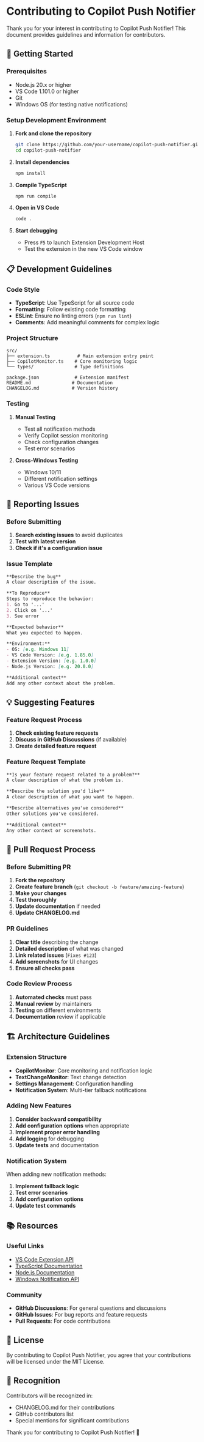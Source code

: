 # Contributing to Copilot Push Notifier

Thank you for your interest in contributing to Copilot Push Notifier! This document provides guidelines and information for contributors.

## 🚀 Getting Started

### Prerequisites

- Node.js 20.x or higher
- VS Code 1.101.0 or higher
- Git
- Windows OS (for testing native notifications)

### Setup Development Environment

1. **Fork and clone the repository**
   ```bash
   git clone https://github.com/your-username/copilot-push-notifier.git
   cd copilot-push-notifier
   ```

2. **Install dependencies**
   ```bash
   npm install
   ```

3. **Compile TypeScript**
   ```bash
   npm run compile
   ```

4. **Open in VS Code**
   ```bash
   code .
   ```

5. **Start debugging**
   - Press `F5` to launch Extension Development Host
   - Test the extension in the new VS Code window

## 📋 Development Guidelines

### Code Style

- **TypeScript**: Use TypeScript for all source code
- **Formatting**: Follow existing code formatting
- **ESLint**: Ensure no linting errors (`npm run lint`)
- **Comments**: Add meaningful comments for complex logic

### Project Structure

```
src/
├── extension.ts          # Main extension entry point
├── CopilotMonitor.ts    # Core monitoring logic
└── types/               # Type definitions

package.json             # Extension manifest
README.md               # Documentation
CHANGELOG.md            # Version history
```

### Testing

1. **Manual Testing**
   - Test all notification methods
   - Verify Copilot session monitoring
   - Check configuration changes
   - Test error scenarios

2. **Cross-Windows Testing**
   - Windows 10/11
   - Different notification settings
   - Various VS Code versions

## 🐛 Reporting Issues

### Before Submitting

1. **Search existing issues** to avoid duplicates
2. **Test with latest version**
3. **Check if it's a configuration issue**

### Issue Template

```markdown
**Describe the bug**
A clear description of the issue.

**To Reproduce**
Steps to reproduce the behavior:
1. Go to '...'
2. Click on '...'
3. See error

**Expected behavior**
What you expected to happen.

**Environment:**
- OS: [e.g. Windows 11]
- VS Code Version: [e.g. 1.85.0]
- Extension Version: [e.g. 1.0.0]
- Node.js Version: [e.g. 20.0.0]

**Additional context**
Add any other context about the problem.
```

## 💡 Suggesting Features

### Feature Request Process

1. **Check existing feature requests**
2. **Discuss in GitHub Discussions** (if available)
3. **Create detailed feature request**

### Feature Request Template

```markdown
**Is your feature request related to a problem?**
A clear description of what the problem is.

**Describe the solution you'd like**
A clear description of what you want to happen.

**Describe alternatives you've considered**
Other solutions you've considered.

**Additional context**
Any other context or screenshots.
```

## 🔧 Pull Request Process

### Before Submitting PR

1. **Fork the repository**
2. **Create feature branch** (`git checkout -b feature/amazing-feature`)
3. **Make your changes**
4. **Test thoroughly**
5. **Update documentation** if needed
6. **Update CHANGELOG.md**

### PR Guidelines

1. **Clear title** describing the change
2. **Detailed description** of what was changed
3. **Link related issues** (`Fixes #123`)
4. **Add screenshots** for UI changes
5. **Ensure all checks pass**

### Code Review Process

1. **Automated checks** must pass
2. **Manual review** by maintainers
3. **Testing** on different environments
4. **Documentation** review if applicable

## 🏗️ Architecture Guidelines

### Extension Structure

- **CopilotMonitor**: Core monitoring and notification logic
- **TextChangeMonitor**: Text change detection
- **Settings Management**: Configuration handling
- **Notification System**: Multi-tier fallback notifications

### Adding New Features

1. **Consider backward compatibility**
2. **Add configuration options** when appropriate
3. **Implement proper error handling**
4. **Add logging** for debugging
5. **Update tests** and documentation

### Notification System

When adding new notification methods:

1. **Implement fallback logic**
2. **Test error scenarios**
3. **Add configuration options**
4. **Update test commands**

## 📚 Resources

### Useful Links

- [VS Code Extension API](https://code.visualstudio.com/api)
- [TypeScript Documentation](https://www.typescriptlang.org/docs/)
- [Node.js Documentation](https://nodejs.org/docs/)
- [Windows Notification API](https://docs.microsoft.com/en-us/windows/win32/api/winuser/nf-winuser-shell_notifyiconw)

### Community

- **GitHub Discussions**: For general questions and discussions
- **GitHub Issues**: For bug reports and feature requests
- **Pull Requests**: For code contributions

## 📜 License

By contributing to Copilot Push Notifier, you agree that your contributions will be licensed under the MIT License.

## 🙏 Recognition

Contributors will be recognized in:
- CHANGELOG.md for their contributions
- GitHub contributors list
- Special mentions for significant contributions

Thank you for contributing to Copilot Push Notifier! 🎉
